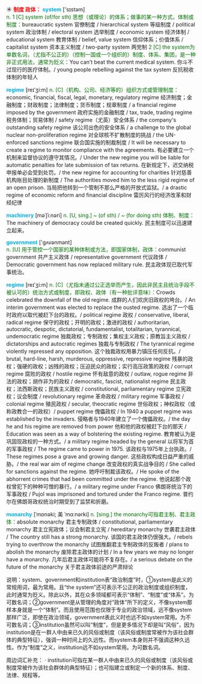 ☀ <font color="red">**制度 政体：**</font>
<font color="sky blue">**system**</font> ['sɪstəm]  
<font color="rgb(227, 108, 9)">n. 1 [C] system (of/for sth) 思想（或理论）的体系；做事的某一种方式，体制或制度：</font>bureaucratic system 官僚制度 / hierarchical system 等级制度 / political system 政治体制 / electoral system 选举制度 / economic system 经济体制 / educational system 教育体制 / belief, value system 信仰体系；价值体系 / capitalist system 资本主义制度 / two-party system 两党制 <font color="rgb(227, 108, 9)">2 [C] the system为单数名词，（尤指不公正的）（控制一国或一个组织的）制度、体系、集团，是一种非正式用法，通常为贬义：</font>You can’t beat the current medical system. 你斗不过现行的医疗体制。/ young people rebelling against the tax system 反抗税收体制的年轻人
           
<font color="sky blue">**regime**</font> [reɪˈʒi:m]
<font color="rgb(227, 108, 9)">n. [C]（机构、公司、经济等的）组织方式或管理制度：</font>economic, financial, fiscal, legal, monetary, regulatory regime 经济制度；金融制度；财政制度；法律制度；货币制度；规章制度 / a financial regime imposed by the government 政府实施的金融制度 / tax, trade, trading regime 税务体制；贸易体制 / safety regime（尤英）安全体系 / the company's outstanding safety regime 该公司出色的安全体系 / a challenge to the global nuclear non-proliferation regime 对全球核不扩散制度的挑战 / the UN-enforced sanctions regime 联合国实施的制裁制度 / It will be necessary to create a regime to monitor compliance with the agreements. 有必要建立一个机制来监督协议的遵守其情况。/ Under the new regime you will be liable for automatic penalties for late submission of tax returns. 在新规定下，迟交纳税申报单必会受到处罚。/ the new regime for accounting for charities 针对慈善机构账目处理的新制度 / The authorities moved him to the less rigid regime of an open prison. 当局把他转到一个管制不那么严格的开放式监狱。/ a drastic regime of economic reform and financial discipline 雷厉风行的经济改革和财经纪律
           
<font color="sky blue">**machinery**</font> [məˈʃi:nəri]
<font color="rgb(227, 108, 9)">n. [U, sing.] ~ (of sth) / ~ (for doing sth) 体制、制度：</font>The machinery of democracy could be created quickly. 民主制度可以迅速建立起来。

<font color="sky blue">**government**</font> ['ɡʌvənmənt]  
<font color="rgb(227, 108, 9)">n. [U] 用于管控一个国家的某种体制或方法，即国家体制，政体：</font>communist government 共产主义政体 / representative government 代议政体 / Democratic government has now replaced military rule. 民主政体现已取代军事统治。
           
<font color="sky blue">**regime**</font> [reɪˈʒi:m]
<font color="rgb(227, 108, 9)">n. [C]（尤指未通过公正选举而产生，因此非民主且统治手段不被认可的）统治方式或制度，即政权、政体（有一种批评意味）：</font>Crowds celebrated the downfall of the old regime. 成群的人们欢庆旧政权的垮台。/ An interim government was elected to replace the ousted regime. 选出了一个临时政府以取代被赶下台的政权。/ political regime 政权 / conservative, liberal, radical regime 保守的政权；开明的政权；激进的政权 / authoritarian, autocratic, despotic, dictatorial, fundamentalist, totalitarian, tyrannical, undemocratic regime 独裁政权；专制政权；集权主义政权；原教旨主义政权 / dictatorships and autocratic regimes 独裁与专制政权 / The tyrannical regime violently repressed any opposition. 这个独裁政权用暴力镇压任何反抗。/ brutal, hard-line, harsh, murderous, oppressive, repressive regime 残暴的政权；强硬的政权；凶残的政权；压迫民众的政权；实行高压政策的政权 / corrupt regime 腐败的政权 / hostile regime 怀有敌意的政权 / outlaw, rogue regime 非法的政权；胡作非为的政权 / democratic, fascist, nationalist regime 民主政权；法西斯政权；民族主义政权 / constitutional, parliamentary regime 立宪政权；议会制度 / revolutionary regime 革命政权 / military regime 军事政权 / colonial regime 殖民政权 / secular, theocratic regime 世俗政权；神权政权（或称政教合一的政权）/ puppet regime 傀儡政权 / In 1940 a puppet regime was established by the invaders. 侵略者与1940年建立了一个傀儡政权。/ the day he and his regime are removed from power 他和他的政权被赶下台的那天 / Education was seen as a way of bolstering the existing regime. 教育被认为是巩固现政权的一种方式。/ a military regime headed by the general 以将军为首的军事政权 / The regime came to power in 1975. 该政权与1975年上台执政。/ These regimes pose a grave and growing danger. 这些政权构成日益严重的威胁。/ the real war aim of regime change 改变政权的真实战争目的 / She called for sanctions against the regime. 她呼吁制裁该政权。/ He spoke of the abhorrent crimes that had been committed under the regime. 他说起那个政权曾犯下的种种可憎的暴行。/ a military regime under Franco 佛朗哥统治下的军事政权 / Pujol was imprisoned and tortured under the Franco regime. 普约尔在佛朗哥政权统治时期受到了监禁和折磨。
           
<font color="sky blue">**monarchy**</font> [ˈmɒnəki; 美 ˈmɑ:nərki]
<font color="rgb(227, 108, 9)">n. [sing.] the monarchy可指君主制、君主政体：</font>absolute monarchy 君主专制政体 / constitutional, parliamentary monarchy 君主立宪政体；议会制君主立宪 / hereditary monarchy 世袭君主政体 / The country still has a strong monarchy. 该国的君主政体仍很强大。/ rebels trying to overthrow the monarchy 试图推翻君主专制政体的反叛者 / plans to abolish the monarchy 废除君主政体的计划 / In a few years we may no longer have a monarchy. 几年后君主政体可能将不复存在。/ a serious debate on the future of the monarchy 关于君主政体前途的严肃辩论

说明：system、government和institution表“政治制度”时，①system是此义的常规用词，最为常用。且“the system”还可表示不公正的政治制度或组织制度，此时通常为贬义。除此以外，其在众多领域都可表示“体制”、“制度”或“体系”。为可数名词；②government是从管理的角度对“政体”所下的定义，不像system那样本身就是一个“体制”。而且使用范围也仅限于专业的政治领域，远不像system那样广泛，即使在政治领域，government表此义时也远不如system常用。为不可数名词；③institution虽然可以叫“制度”，但是更多情况下却是叫“风俗”，因为institution是在一群人中由来已久的风俗或制度（该风俗或制度常被作为该社会群体的典型特征），强调一种时间上的久远性。而system本身则并不强调这种久远性。作为“制度”之义，institution远不如system常用。为可数名词。

周边词汇补充：
· institution可指在某一群人中由来已久的风俗或制度（该风俗或制度常被作为该社会群体的典型特征）；也可指建立或制定一个新的体系、制度、法律、规程等。


